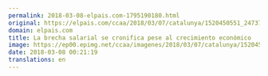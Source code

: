 ```yaml
---
permalink: 2018-03-08-elpais.com-1795190180.html
original: https://elpais.com/ccaa/2018/03/07/catalunya/1520450551_247375.html#?ref=rss&format=simple&link=link
domain: elpais.com
title: La brecha salarial se cronifica pese al crecimiento económico
image: https://ep00.epimg.net/ccaa/imagenes/2018/03/07/catalunya/1520450551_247375_1520451878_rrss_normal.jpg
date: 2018-03-08 00:21:19
translations: en
---
```


